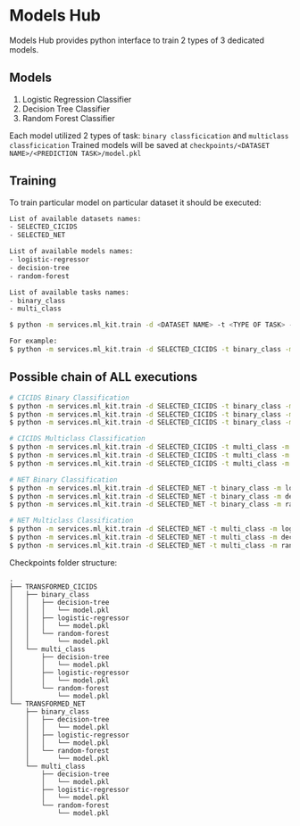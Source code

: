 # Models Hub
Models Hub provides python interface to train 2 types of 3 dedicated models.   

## Models
1. Logistic Regression Classifier 
2. Decision Tree Classifier
3. Random Forest Classifier

Each model utilized 2 types of task: `binary classficication` and `multiclass classficication`
Trained models will be saved at `checkpoints/<DATASET NAME>/<PREDICTION TASK>/model.pkl` 

## Training
To train particular model on particular dataset it should be executed:
```bash
List of available datasets names:
- SELECTED_CICIDS
- SELECTED_NET
```

```bash
List of available models names:
- logistic-regressor
- decision-tree
- random-forest
```

```bash
List of available tasks names:
- binary_class
- multi_class
```

```bash
$ python -m services.ml_kit.train -d <DATASET NAME> -t <TYPE OF TASK> -m <MODEL NAME>

For example:
$ python -m services.ml_kit.train -d SELECTED_CICIDS -t binary_class -m logistic-regressor 
```

## Possible chain of ALL executions
```bash
# CICIDS Binary Classification
$ python -m services.ml_kit.train -d SELECTED_CICIDS -t binary_class -m logistic-regressor
$ python -m services.ml_kit.train -d SELECTED_CICIDS -t binary_class -m decision-tree
$ python -m services.ml_kit.train -d SELECTED_CICIDS -t binary_class -m random-forest

# CICIDS Multiclass Classification
$ python -m services.ml_kit.train -d SELECTED_CICIDS -t multi_class -m logistic-regressor
$ python -m services.ml_kit.train -d SELECTED_CICIDS -t multi_class -m decision-tree 
$ python -m services.ml_kit.train -d SELECTED_CICIDS -t multi_class -m random-forest

# NET Binary Classification
$ python -m services.ml_kit.train -d SELECTED_NET -t binary_class -m logistic-regressor
$ python -m services.ml_kit.train -d SELECTED_NET -t binary_class -m decision-tree
$ python -m services.ml_kit.train -d SELECTED_NET -t binary_class -m random-forest

# NET Multiclass Classification
$ python -m services.ml_kit.train -d SELECTED_NET -t multi_class -m logistic-regressor
$ python -m services.ml_kit.train -d SELECTED_NET -t multi_class -m decision-tree 
$ python -m services.ml_kit.train -d SELECTED_NET -t multi_class -m random-forest
``` 

Checkpoints folder structure:
```
.
├── TRANSFORMED_CICIDS
│   ├── binary_class
│   │   ├── decision-tree
│   │   │   └── model.pkl
│   │   ├── logistic-regressor
│   │   │   └── model.pkl
│   │   └── random-forest
│   │       └── model.pkl
│   └── multi_class
│       ├── decision-tree
│       │   └── model.pkl
│       ├── logistic-regressor
│       │   └── model.pkl
│       └── random-forest
│           └── model.pkl
└── TRANSFORMED_NET
    ├── binary_class
    │   ├── decision-tree
    │   │   └── model.pkl
    │   ├── logistic-regressor
    │   │   └── model.pkl
    │   └── random-forest
    │       └── model.pkl
    └── multi_class
        ├── decision-tree
        │   └── model.pkl
        ├── logistic-regressor
        │   └── model.pkl
        └── random-forest
            └── model.pkl
``` 
     
